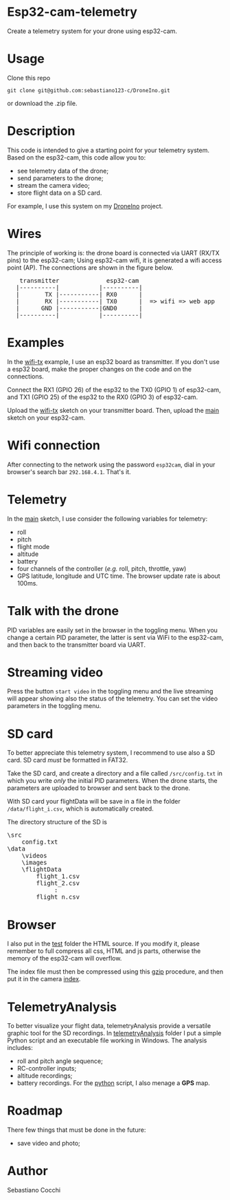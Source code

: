 # Esp32-cam-telemetry
Create a telemetry system for your drone using esp32-cam.

# Usage
Clone this repo
<pre><code>git clone git@github.com:sebastiano123-c/DroneIno.git
</code></pre>
or download the .zip file.

# Description
<!-- Try to build your own telemetry system starting from the code in this repository. -->
This code is intended to give a starting point for your telemetry system.
Based on the esp32-cam, this code allow you to:
- see telemetry data of the drone;
- send parameters to the drone;
- stream the camera video;
- store flight data on a SD card.

For example, I use this system on my [DroneIno](https://github.com/sebastiano123-c/DroneIno) project.

# Wires
The principle of working is: the drone board is connected via UART (RX/TX pins) to the esp32-cam;
Using esp32-cam wifi, it is generated a wifi access point (AP).
The connections are shown in the figure below.

<pre align=center>
 transmitter             esp32-cam                     
|----------|           |----------|                    
|       TX |-----------| RX0      |                    
|       RX |-----------| TX0      |  => wifi => web app
|      GND |-----------|GND0      |                    
|----------|           |----------|                    
</pre>

# Examples
In the [wifi-tx](https://github.com/sebastiano123-c/Esp32-cam-telemetry/test/wifi-tx/wifi-tx.ino) example, I use an esp32 board as transmitter.
If you don't use a esp32 board, make the proper changes on the code and on the connections.

Connect the RX1 (GPIO 26) of the esp32 to the TX0 (GPIO 1) of esp32-cam, and TX1 (GPIO 25) of the esp32 to the RX0 (GPIO 3) of esp32-cam.

Upload the [wifi-tx](https://github.com/sebastiano123-c/Esp32-cam-telemetry/test/wifi-tx/wifi-tx.ino) sketch on your transmitter board.
Then, upload the [main](https://github.com/sebastiano123-c/Esp32-cam-telemetry/blob/master/src/main.cpp) sketch on your esp32-cam.

# Wifi connection
After connecting to the network using the password `esp32cam`, dial in your browser's search bar `292.168.4.1`.
That's it.

# Telemetry
In the [main](https://github.com/sebastiano123-c/Esp32-cam-telemetry/blob/master/src/main.cpp) sketch, I use consider the following variables for telemetry: 
- roll
- pitch
- flight mode
- altitude
- battery
- four channels of the controller (_e.g._ roll, pitch, throttle, yaw)
- GPS latitude, longitude and UTC time.
The browser update rate is about 100ms.

# Talk with the drone
PID variables are easily set in the browser in the toggling menu.
When you change a certain PID parameter, the latter is sent via WiFi to the esp32-cam, and then back to the transmitter board via UART. 

# Streaming video
Press the button `start video` in the toggling menu and the live streaming will appear showing also the status of the telemetry.
You can set the video parameters in the toggling menu. 

# SD card
To better appreciate this telemetry system, I recommend to use also a SD card.
SD card _must_ be formatted in FAT32.

Take the SD card, and create a directory and a file called `/src/config.txt` in which you write _only_ the initial PID parameters.
When the drone starts, the parameters are uploaded to browser and sent back to the drone.

With SD card your flightData will be save in a file in the folder `/data/flight_i.csv`, which is automatically created.

The directory structure of the SD is
<pre>
\src
    config.txt
\data
    \videos
    \images
    \flightData
        flight_1.csv
        flight_2.csv
             :
        flight_n.csv
</pre>


# Browser 
I also put in the [test](https://github.com/sebastiano123-c/Esp32-cam-telemetry/tree/master/test) folder the HTML source.
If you modify it, please remember to full compress all css, HTML and js parts, otherwise the memory of the esp32-cam will overflow.

The index file must then be compressed using this [gzip](https://gchq.github.io/CyberChef/#recipe=Gzip('Dynamic%20Huffman%20Coding','index.html.gz','',false)To_Hex('0x',0)Split('0x',',0x')) procedure, and then put it in the camera [index](https://github.com/sebastiano123-c/src/camera_index.h).


# TelemetryAnalysis
To better visualize your flight data, telemetryAnalysis provide a versatile graphic tool for the SD recordings.
In [telemetryAnalysis](https://github.com/sebastiano123-c/Esp32-cam-telemetry/tree/master/telemetryAnalysis) folder I put a simple Python script and an executable file working in Windows.
The analysis includes:
- roll and pitch angle sequence;
- RC-controller inputs;
- altitude recordings;
- battery recordings.
For the [python](https://github.com/sebastiano123-c/Esp32-cam-telemetry/blob/master/telemetryAnalysis/telemetryAnalysis.py) script, I also menage a **GPS** map.

# Roadmap
There few things that must be done in the future:
* save video and photo;

# Author
Sebastiano Cocchi